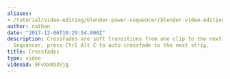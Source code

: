 ```yaml
---
aliases:
- /tutorial/video-editing/blender-power-sequencer/blender-video-editing-tutorials/chapter/4_blender_power_sequencer_crossfades_
author: nathan
date: "2017-12-06T10:29:54.000Z"
description: Crossfades are soft transitions from one clip to the next. With Power
  Sequencer, press Ctrl Alt C to auto crossfade to the next strip.
title: Crossfades
type: video
videoid: 8FvXxmU3Vjg
---
```

